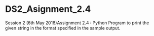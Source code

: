 # DS2_Asignment_2.4
Session 2 (6th May 2018)Assignment 2.4 : Python Program to print the given string in the format specified in the sample output.
